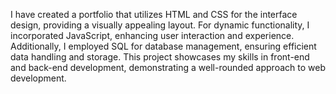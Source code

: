 I have created a portfolio that utilizes HTML and CSS for the interface design, providing a visually appealing layout. For dynamic functionality, I incorporated JavaScript, enhancing user interaction and experience. Additionally, I employed SQL for database management, ensuring efficient data handling and storage. This project showcases my skills in front-end and back-end development, demonstrating a well-rounded approach to web development.
